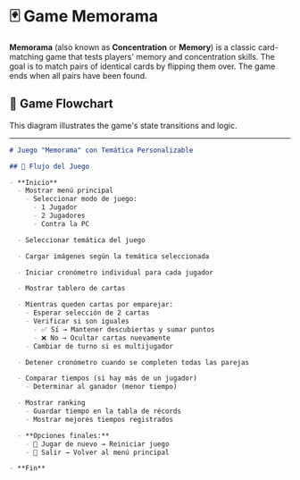 # 🃏 Game Memorama 

**Memorama** (also known as **Concentration** or **Memory**) is a classic card-matching game that tests players' memory and concentration skills. The goal is to match pairs of identical cards by flipping them over. The game ends when all pairs have been found.

## 🎯 Game Flowchart

This diagram illustrates the game's state transitions and logic.


---
```markdown
# Juego "Memorama" con Temática Personalizable

## 📍 Flujo del Juego

- **Inicio**
  - Mostrar menú principal
    - Seleccionar modo de juego:
      - 1 Jugador
      - 2 Jugadores
      - Contra la PC

  - Seleccionar temática del juego

  - Cargar imágenes según la temática seleccionada

  - Iniciar cronómetro individual para cada jugador

  - Mostrar tablero de cartas

  - Mientras queden cartas por emparejar:
    - Esperar selección de 2 cartas
    - Verificar si son iguales
      - ✅ Sí → Mantener descubiertas y sumar puntos
      - ❌ No → Ocultar cartas nuevamente
    - Cambiar de turno si es multijugador

  - Detener cronómetro cuando se completen todas las parejas

  - Comparar tiempos (si hay más de un jugador)
    - Determinar al ganador (menor tiempo)

  - Mostrar ranking
    - Guardar tiempo en la tabla de récords
    - Mostrar mejores tiempos registrados

  - **Opciones finales:**
    - 🔄 Jugar de nuevo → Reiniciar juego
    - 🚪 Salir → Volver al menú principal

- **Fin**





